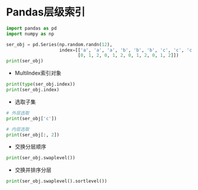 
# Pandas层级索引


```python
import pandas as pd
import numpy as np
```


```python
ser_obj = pd.Series(np.random.randn(12),
                    index=[['a', 'a', 'a', 'b', 'b', 'b', 'c', 'c', 'c', 'd', 'd', 'd'],
                           [0, 1, 2, 0, 1, 2, 0, 1, 2, 0, 1, 2]])
print(ser_obj)
```

* MultiIndex索引对象


```python
print(type(ser_obj.index))
print(ser_obj.index)
```

* 选取子集


```python
# 外层选取
print(ser_obj['c'])
```


```python
# 内层选取
print(ser_obj[:, 2])
```

* 交换分层顺序


```python
print(ser_obj.swaplevel())
```

* 交换并排序分层


```python
print(ser_obj.swaplevel().sortlevel())
```
